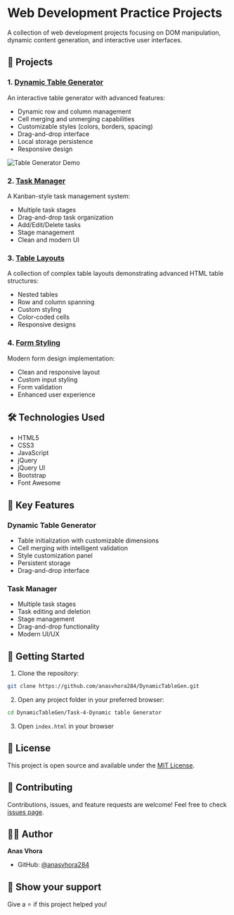 # Web Development Practice Projects

A collection of web development projects focusing on DOM manipulation, dynamic content generation, and interactive user interfaces.

## 🚀 Projects

### 1. [Dynamic Table Generator](Task-4-Dynamic%20table%20Generator/)

An interactive table generator with advanced features:

-   Dynamic row and column management
-   Cell merging and unmerging capabilities
-   Customizable styles (colors, borders, spacing)
-   Drag-and-drop interface
-   Local storage persistence
-   Responsive design

![Table Generator Demo](https://getbootstrap.com/docs/5.3/assets/brand/bootstrap-logo.svg)

### 2. [Task Manager](Task-6-ToDoList/)

A Kanban-style task management system:

-   Multiple task stages
-   Drag-and-drop task organization
-   Add/Edit/Delete tasks
-   Stage management
-   Clean and modern UI

### 3. [Table Layouts](Task-1/)

A collection of complex table layouts demonstrating advanced HTML table structures:

-   Nested tables
-   Row and column spanning
-   Custom styling
-   Color-coded cells
-   Responsive designs

### 4. [Form Styling](Task-2/)

Modern form design implementation:

-   Clean and responsive layout
-   Custom input styling
-   Form validation
-   Enhanced user experience

## 🛠️ Technologies Used

-   HTML5
-   CSS3
-   JavaScript
-   jQuery
-   jQuery UI
-   Bootstrap
-   Font Awesome

## 🎯 Key Features

### Dynamic Table Generator

-   Table initialization with customizable dimensions
-   Cell merging with intelligent validation
-   Style customization panel
-   Persistent storage
-   Drag-and-drop interface

### Task Manager

-   Multiple task stages
-   Task editing and deletion
-   Stage management
-   Drag-and-drop functionality
-   Modern UI/UX

## 🚀 Getting Started

1. Clone the repository:

```bash
git clone https://github.com/anasvhora284/DynamicTableGen.git
```

2. Open any project folder in your preferred browser:

```bash
cd DynamicTableGen/Task-4-Dynamic table Generator
```

3. Open `index.html` in your browser

## 📝 License

This project is open source and available under the [MIT License](LICENSE).

## 🤝 Contributing

Contributions, issues, and feature requests are welcome! Feel free to check [issues page](https://github.com/anasvhora284/DynamicTableGen/issues).

## 👨‍💻 Author

**Anas Vhora**

-   GitHub: [@anasvhora284](https://github.com/anasvhora284)

## 🌟 Show your support

Give a ⭐️ if this project helped you!
